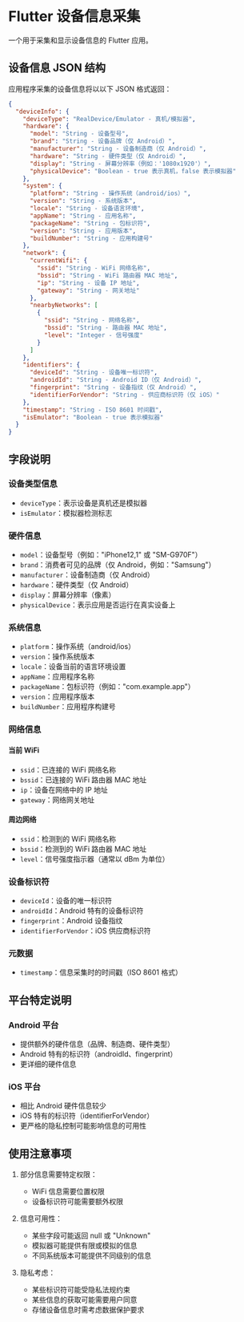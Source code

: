 # Flutter 设备信息采集

一个用于采集和显示设备信息的 Flutter 应用。

## 设备信息 JSON 结构

应用程序采集的设备信息将以以下 JSON 格式返回：

```json
{
  "deviceInfo": {
    "deviceType": "RealDevice/Emulator - 真机/模拟器",
    "hardware": {
      "model": "String - 设备型号",
      "brand": "String - 设备品牌（仅 Android）",
      "manufacturer": "String - 设备制造商（仅 Android）",
      "hardware": "String - 硬件类型（仅 Android）",
      "display": "String - 屏幕分辨率（例如：'1080x1920'）",
      "physicalDevice": "Boolean - true 表示真机，false 表示模拟器"
    },
    "system": {
      "platform": "String - 操作系统（android/ios）",
      "version": "String - 系统版本",
      "locale": "String - 设备语言环境",
      "appName": "String - 应用名称",
      "packageName": "String - 包标识符",
      "version": "String - 应用版本",
      "buildNumber": "String - 应用构建号"
    },
    "network": {
      "currentWifi": {
        "ssid": "String - WiFi 网络名称",
        "bssid": "String - WiFi 路由器 MAC 地址",
        "ip": "String - 设备 IP 地址",
        "gateway": "String - 网关地址"
      },
      "nearbyNetworks": [
        {
          "ssid": "String - 网络名称",
          "bssid": "String - 路由器 MAC 地址",
          "level": "Integer - 信号强度"
        }
      ]
    },
    "identifiers": {
      "deviceId": "String - 设备唯一标识符",
      "androidId": "String - Android ID（仅 Android）",
      "fingerprint": "String - 设备指纹（仅 Android）",
      "identifierForVendor": "String - 供应商标识符（仅 iOS）"
    },
    "timestamp": "String - ISO 8601 时间戳",
    "isEmulator": "Boolean - true 表示模拟器"
  }
}
```

## 字段说明

### 设备类型信息
- `deviceType`：表示设备是真机还是模拟器
- `isEmulator`：模拟器检测标志

### 硬件信息
- `model`：设备型号（例如："iPhone12,1" 或 "SM-G970F"）
- `brand`：消费者可见的品牌（仅 Android，例如："Samsung"）
- `manufacturer`：设备制造商（仅 Android）
- `hardware`：硬件类型（仅 Android）
- `display`：屏幕分辨率（像素）
- `physicalDevice`：表示应用是否运行在真实设备上

### 系统信息
- `platform`：操作系统（android/ios）
- `version`：操作系统版本
- `locale`：设备当前的语言环境设置
- `appName`：应用程序名称
- `packageName`：包标识符（例如："com.example.app"）
- `version`：应用程序版本
- `buildNumber`：应用程序构建号

### 网络信息
#### 当前 WiFi
- `ssid`：已连接的 WiFi 网络名称
- `bssid`：已连接的 WiFi 路由器 MAC 地址
- `ip`：设备在网络中的 IP 地址
- `gateway`：网络网关地址

#### 周边网络
- `ssid`：检测到的 WiFi 网络名称
- `bssid`：检测到的 WiFi 路由器 MAC 地址
- `level`：信号强度指示器（通常以 dBm 为单位）

### 设备标识符
- `deviceId`：设备的唯一标识符
- `androidId`：Android 特有的设备标识符
- `fingerprint`：Android 设备指纹
- `identifierForVendor`：iOS 供应商标识符

### 元数据
- `timestamp`：信息采集时的时间戳（ISO 8601 格式）

## 平台特定说明

### Android 平台
- 提供额外的硬件信息（品牌、制造商、硬件类型）
- Android 特有的标识符（androidId、fingerprint）
- 更详细的硬件信息

### iOS 平台
- 相比 Android 硬件信息较少
- iOS 特有的标识符（identifierForVendor）
- 更严格的隐私控制可能影响信息的可用性

## 使用注意事项

1. 部分信息需要特定权限：
   - WiFi 信息需要位置权限
   - 设备标识符可能需要额外权限

2. 信息可用性：
   - 某些字段可能返回 null 或 "Unknown"
   - 模拟器可能提供有限或模拟的信息
   - 不同系统版本可能提供不同级别的信息

3. 隐私考虑：
   - 某些标识符可能受隐私法规约束
   - 某些信息的获取可能需要用户同意
   - 存储设备信息时需考虑数据保护要求 